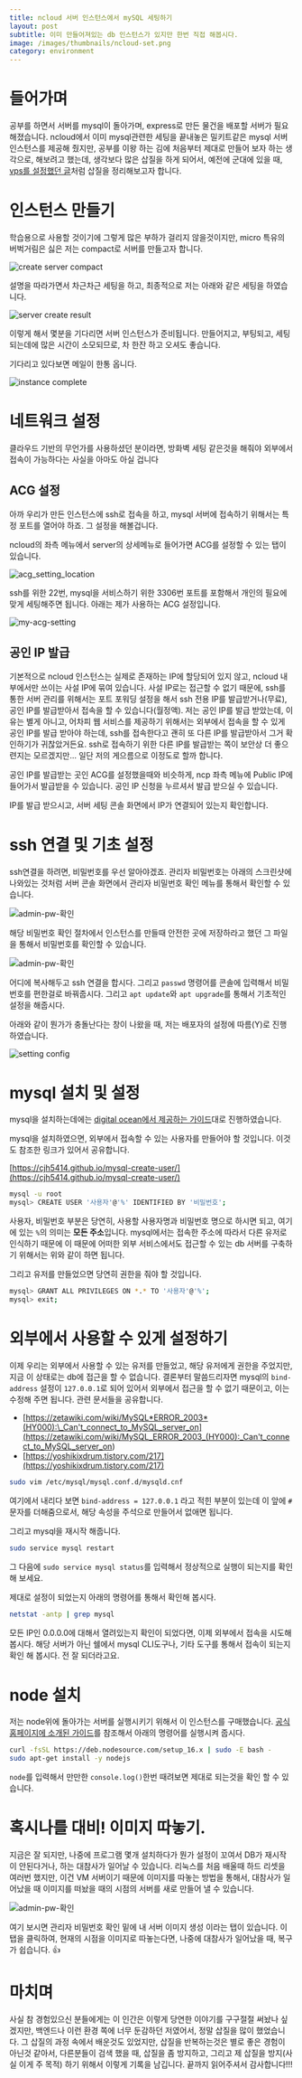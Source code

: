 ```yaml
---
title: ncloud 서버 인스턴스에서 mySQL 세팅하기
layout: post
subtitle: 이미 만들어져있는 db 인스턴스가 있지만 한번 직접 해봅시다.
image: /images/thumbnails/ncloud-set.png
category: environment
---
```


# 들어가며

공부를 하면서 서버를 mysql이 돌아가며, express로 만든 물건을 배포할 서버가 필요해졌습니다. ncloud에서 이미 mysql관련한 세팅을 끝내놓은 밀키트같은 mysql 서버 인스턴스를 제공해 줬지만, 공부를 이왕 하는 김에 처음부터 제대로 만들어 보자 하는 생각으로, 해보려고 했는데, 생각보다 많은 삽질을 하게 되어서, 예전에 군대에 있을 때, [vps를 설정했던 글](/code-server-with-vps/)처럼 삽질을 정리해보고자 합니다.

# 인스턴스 만들기

학습용으로 사용할 것이기에 그렇게 많은 부하가 걸리지 않을것이지만, micro 특유의 버벅거림은 싫은 저는 compact로 서버를 만들고자 합니다.

![create server compact](/images/environment/ncloudStep1.png)

설명을 따라가면서 차근차근 세팅을 하고, 최종적으로 저는 아래와 같은 세팅을 하였습니다.

![server create result](/images/environment/ncloudCreateF.png)

이렇게 해서 몇분을 기다리면 서버 인스턴스가 준비됩니다. 만들어지고, 부팅되고, 세팅되는데에 많은 시간이 소모되므로, 차 한잔 하고 오셔도 좋습니다.

기다리고 있다보면 메일이 한통 옵니다.

![instance complete](/images/environment/server_complete.png)

# 네트워크 설정

클라우드 기반의 무언가를 사용하셨던 분이라면, 방화벽 세팅 같은것을 해줘야 외부에서 접속이 가능하다는 사실을 아마도 아실 겁니다

## ACG 설정

아까 우리가 만든 인스턴스에 ssh로 접속을 하고, mysql 서버에 접속하기 위해서는 특정 포트를 열어야 하죠. 그 설정을 해볼겁니다.

ncloud의 좌측 메뉴에서 server의 상세메뉴로 들어가면 ACG를 설정할 수 있는 탭이 있습니다.

![acg_setting_location](/images/environment/acg_setting_location.png)

ssh를 위한 22번, mysql을 서비스하기 위한 3306번 포트를 포함해서 개인의 필요에 맞게 세팅해주면 됩니다. 아래는 제가 사용하는 ACG 설정입니다.

![my-acg-setting](/images/environment/acg-setting.png)

## 공인 IP 발급

기본적으로 ncloud 인스턴스는 실제로 존재하는 IP에 할당되어 있지 않고, ncloud 내부에서만 쓰이는 사설 IP에 묶여 있습니다. 사설 IP로는 접근할 수 없기 때문에, ssh를 통한 서버 관리를 위해서는 포트 포워딩 설정을 해서 ssh 전용 IP를 발급받거나(무료), 공인 IP를 발급받아서 접속을 할 수 있습니다(월정액). 저는 공인 IP를 발급 받았는데, 이유는 별게 아니고, 어차피 웹 서비스를 제공하기 위해서는 외부에서 접속을 할 수 있게 공인 IP를 발급 받아야 하는데, ssh를 접속한다고 괜히 또 다른 IP를 발급받아서 그거 확인하기가 귀찮았거든요. ssh로 접속하기 위한 다른 IP를 발급받는 쪽이 보안상 더 좋으련지는 모르겠지만... 일단 저의 게으름으로 이정도로 할까 합니다.

공인 IP를 발급받는 곳인 ACG를 설정했을때와 비슷하게, ncp 좌측 메뉴에 Public IP에 들어가서 발급받을 수 있습니다. 공인 IP 신청을 누르셔서 발급 받으실 수 있습니다.

IP를 발급 받으시고, 서버 세팅 콘솔 화면에서 IP가 연결되어 있는지 확인합니다.

# ssh 연결 및 기초 설정

ssh연결을 하려면, 비밀번호를 우선 알아야겠죠. 관리자 비밀번호는 아래의 스크린샷에 나와있는 것처럼 서버 콘솔 화면에서 관리자 비밀번호 확인 메뉴를 통해서 확인할 수 있습니다.

![admin-pw-확인](/images/environment/admin-password.png)

해당 비밀번호 확인 절차에서 인스턴스를 만들때 안전한 곳에 저장하라고 했던 그 파일을 통해서 비밀번호를 확인할 수 있습니다.

![admin-pw-확인](/images/environment/admin-password-chk.png)

어디에 복사해두고 ssh 연결을 합시다. 그리고 `passwd` 명령어를 콘솔에 입력해서 비밀번호를 편한걸로 바꿔줍시다. 그리고 `apt update`와 `apt upgrade`를 통해서 기초적인 설정을 해줍시다.

아래와 같이 뭔가가 충돌난다는 창이 나왔을 때, 저는 배포자의 설정에 따름(Y)로 진행하였습니다.

![setting config](/images/environment/config-file-check.png)

# mysql 설치 및 설정

mysql을 설치하는데에는 [digital ocean에서 제공하는 가이드](https://www.digitalocean.com/community/tutorials/how-to-install-mysql-on-ubuntu-18-04)대로 진행하였습니다.

mysql을 설치하였으면, 외부에서 접속할 수 있는 사용자를 만들어야 할 것입니다. 이것도 참조한 링크가 있어서 공유합니다.

[https://cjh5414.github.io/mysql-create-user/](https://cjh5414.github.io/mysql-create-user/)

```bash
mysql -u root
mysql> CREATE USER '사용자'@'%' IDENTIFIED BY '비밀번호';
```

사용자, 비밀번호 부분은 당연히, 사용할 사용자명과 비밀번호 명으로 하시면 되고, 여기에 있는 `%`의 의미는 **모든 주소**입니다. mysql에서는 접속한 주소에 따라서 다른 유저로 인식하기 때문에 이 때문에 어떠한 외부 서비스에서도 접근할 수 있는 db 서버를 구축하기 위해서는 위와 같이 하면 됩니다.

그리고 유저를 만들었으면 당연히 권한을 줘야 할 것입니다.

```bash
mysql> GRANT ALL PRIVILEGES ON *.* TO '사용자'@'%';
mysql> exit;
```

# 외부에서 사용할 수 있게 설정하기

이제 우리는 외부에서 사용할 수 있는 유저를 만들었고, 해당 유저에게 권한을 주었지만, 지금 이 상태로는 db에 접근을 할 수 없습니다. 결론부터 말씀드리자면 mysql의 `bind-address` 설정이 `127.0.0.1`로 되어 있어서 외부에서 접근을 할 수 없기 때문이고, 이는 수정해 주면 됩니다. 관련 문서들을 공유합니다.

- [https://zetawiki.com/wiki/MySQL*ERROR_2003*(HY000):\_Can't_connect_to_MySQL_server_on](<https://zetawiki.com/wiki/MySQL_ERROR_2003_(HY000):_Can't_connect_to_MySQL_server_on>)
- [https://yoshikixdrum.tistory.com/217](https://yoshikixdrum.tistory.com/217)

```bash
sudo vim /etc/mysql/mysql.conf.d/mysqld.cnf
```

여기에서 내리다 보면 `bind-address = 127.0.0.1` 라고 적힌 부분이 있는데 이 앞에 `#`문자를 더해줌으로서, 해당 속성을 주석으로 만들어서 없애면 됩니다.

그리고 mysql을 재시작 해줍니다.

```bash
sudo service mysql restart
```

그 다음에 `sudo service mysql status`를 입력해서 정상적으로 실행이 되는지를 확인해 보세요.

제대로 설정이 되었는지 아래의 명령어를 통해서 확인해 봅시다.

```bash
netstat -antp | grep mysql
```

모든 IP인 0.0.0.0에 대해서 열려있는지 확인이 되었다면, 이제 외부에서 접속을 시도해 봅시다. 해당 서버가 아닌 쉘에서 mysql CLI도구나, 기타 도구를 통해서 접속이 되는지 확인 해 봅시다. 전 잘 되더라고요.

# node 설치

저는 node위에 돌아가는 서버를 실행시키기 위해서 이 인스턴스를 구매했습니다. [공식 홈페이지에 소개된 가이드](https://github.com/nodesource/distributions/blob/master/README.md#debinstall)를 참조해서 아래의 명령어를 실행시켜 줍시다.

```bash
curl -fsSL https://deb.nodesource.com/setup_16.x | sudo -E bash -
sudo apt-get install -y nodejs
```

`node`를 입력해서 만만한 `console.log()`한번 때려보면 제대로 되는것을 확인 할 수 있습니다.

# 혹시나를 대비! 이미지 따놓기.

지금은 잘 되지만, 나중에 프로그램 몇개 설치하다가 뭔가 설정이 꼬여서 DB가 재시작이 안된다거나, 하는 대참사가 일어날 수 있습니다. 리눅스를 처음 배울때 하드 리셋을 여러번 했지만, 이건 VM 서버이기 때문에 이미지를 따놓는 방법을 통해서, 대참사가 일어났을 때 이미지를 떠놨을 때의 시점의 서버를 새로 만들어 낼 수 있습니다.

![admin-pw-확인](/images/environment/admin-password.png)

여기 보시면 관리자 비밀번호 확인 밑에 내 서버 이미지 생성 이라는 탭이 있습니다. 이 탭을 클릭하여, 현재의 시점을 이미지로 따놓는다면, 나중에 대참사가 일어났을 때, 복구가 쉽습니다. :+1:

# 마치며

사실 참 경험있으신 분들에게는 이 인간은 이렇게 당연한 이야기를 구구절절 써놨나 싶겠지만, 백엔드나 이런 환경 쪽에 너무 둔감하던 저였어서, 정말 삽질을 많이 했었습니다. 그 삽질의 과정 속에서 배운것도 있었지만, 삽질을 반복하는것은 별로 좋은 경험이 아닌것 같아서, 다른분들이 검색 했을 때, 삽질을 좀 방지하고, 그리고 제 삽질을 방지(사실 이게 주 목적) 하기 위해서 이렇게 기록을 남깁니다. 끝까지 읽어주셔서 감사합니다!!!
